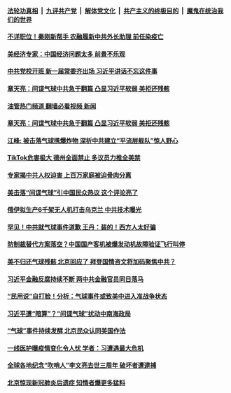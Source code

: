####  [法轮功真相](../../../../basic/blob/master/README.md?t=02081212) &nbsp;|&nbsp; [九评共产党](../../../../9ping.md/blob/master/README.md?t=02081212) &nbsp;|&nbsp; [解体党文化](../../../../jtdwh.md/blob/master/README.md?t=02081212)  &nbsp;|&nbsp; [共产主义的终极目的](../../../../gczydzjmd.md/blob/master/README.md?t=02081212) &nbsp;|&nbsp; [魔鬼在统治我们的世界](../../../../mgztzwmdsj.md/blob/master/README.md?t=02081212) 

#### [不详职位！秦刚新帮手 农融履新中共外长助理 前任染疫亡](../pages/soh5/694209.md?t=02081212) 
#### [美经济专家：中国经济问题太多 前景不乐观](../pages/soh5/694200.md?t=02081212) 
#### [中共党校开班 新一届常委齐出场 习近平讲话不忘这件事](../pages/soh5/694167.md?t=02081212) 
#### [章天亮：间谍气球中共急于翻篇 凸显习近平软弱 美拒还残骸](../pages/soh5/694164.md?t=02081212) 
#### [油管热门频道 翻墙必看视频 新闻](http://129.146.143.75:81/youtube.html?02081212)
#### [章天亮：间谍气球中共急于翻篇 凸显习近平软弱 美拒还残骸](../pages/soh5/694164.md?t=02081212) 
#### [江峰: 被击落气球携爆炸物 深析中共建立“平流层舰队”惊人野心](../pages/soh5/694134.md?t=02081212) 
#### [TikTok危害极大 德州全面禁止 多议员力推全美禁](../pages/soh5/694131.md?t=02081212) 
#### [专家揭中共人权迫害 上百万家庭被迫骨肉分离](../pages/soh5/694116.md?t=02081212) 
#### [美击落“间谍气球”引中国民众热议  这个评论亮了](../pages/soh5/694107.md?t=02081212) 
#### [俄伊拟生产6千架无人机打击乌克兰 中共技术曝光](../pages/soh5/693990.md?t=02081212) 
#### [罕见！中共就气球事件道歉 王丹：装的！西方人太好骗](../pages/soh5/694059.md?t=02081212) 
#### [防制裁替代方案落空？中国国产客机被爆发动机故障验证飞行叫停](../pages/soh5/694062.md?t=02081212) 
#### [美不归还气球残骸 北京回应了 拜登国情咨文将加码聚焦中共？](../pages/soh5/693975.md?t=02081212) 
#### [习近平金融反腐持续不断 两中共金融官员同日落马](../pages/soh5/693831.md?t=02081212) 
#### [“民用说”自打脸！分析：气球事件或致美中进入准战争状态](../pages/soh5/693807.md?t=02081212) 
#### [习近平遭“暗算”？“间谍气球”扰动中南海政局 ](../pages/soh5/693798.md?t=02081212) 
#### [“气球”事件持续发酵 北京民众认同美国作法](../pages/soh5/693786.md?t=02081212) 
#### [一线医护曝疫情变化令人忧  学者：习遭遇最大危机](../pages/soh5/693714.md?t=02081212) 
#### [全球各地纪念“吹哨人”李文亮去世三周年  破坏者遭逮捕](../pages/soh5/693750.md?t=02081212) 
#### [北京惊现新冠肺炎后遗症 知情者爆更多猛料](../pages/soh5/693738.md?t=02081212) 
<img src='http://gfw-breaker.win/goodnews/indexes/soh5.md' width='0px' height='0px'/>
